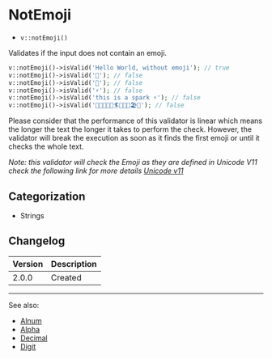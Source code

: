 # NotEmoji

- `v::notEmoji()`

Validates if the input does not contain an emoji.

```php
v::notEmoji()->isValid('Hello World, without emoji'); // true
v::notEmoji()->isValid('🍕'); // false
v::notEmoji()->isValid('🎈'); // false
v::notEmoji()->isValid('⚡'); // false
v::notEmoji()->isValid('this is a spark ⚡'); // false
v::notEmoji()->isValid('🌊🌊🌊🌊🌊🏄🌊🌊🌊🏖🌴'); // false
```

Please consider that the performance of this validator is linear which
means the longer the text the longer it takes to perform the check.
However, the validator will break the execution as soon as it finds the
first emoji or until it checks the whole text.

*Note: this validator will check the Emoji as they are defined in
Unicode V11 check the following link for more details
[Unicode v11](https://unicode.org/emoji/charts/full-emoji-list.html)*

## Categorization

- Strings

## Changelog

Version | Description
--------|-------------
  2.0.0 | Created

***
See also:

- [Alnum](Alnum.md)
- [Alpha](Alpha.md)
- [Decimal](Decimal.md)
- [Digit](Digit.md)

